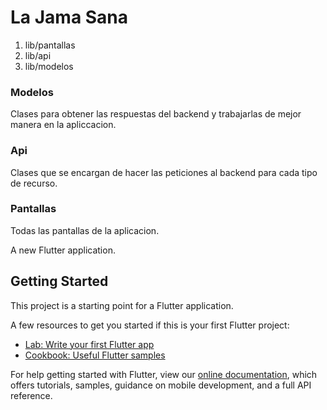# La Jama Sana

1. lib/pantallas
2. lib/api
3. lib/modelos

### Modelos
Clases para obtener las respuestas del backend y trabajarlas de mejor manera en la apliccacion.

### Api
Clases que se encargan de hacer las peticiones al backend para cada tipo de recurso.

### Pantallas
Todas las pantallas de la aplicacion. 

A new Flutter application.

## Getting Started

This project is a starting point for a Flutter application.

A few resources to get you started if this is your first Flutter project:

- [Lab: Write your first Flutter app](https://flutter.dev/docs/get-started/codelab)
- [Cookbook: Useful Flutter samples](https://flutter.dev/docs/cookbook)

For help getting started with Flutter, view our
[online documentation](https://flutter.dev/docs), which offers tutorials,
samples, guidance on mobile development, and a full API reference.